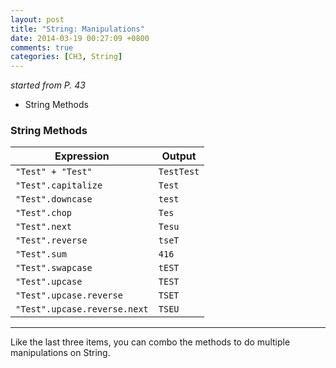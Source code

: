 ```yaml
---
layout: post
title: "String: Manipulations"
date: 2014-03-19 00:27:09 +0800
comments: true
categories: [CH3, String] 
---
```


*started from P. 43*

- String Methods

<!-- more --> 

### String Methods
Expression | Output
-----------|-------
`"Test" + "Test"` | `TestTest`
`"Test".capitalize` | `Test`
`"Test".downcase` | `test`
`"Test".chop` | `Tes`
`"Test".next` | `Tesu`
`"Test".reverse` | `tseT`
`"Test".sum` | `416`
`"Test".swapcase` | `tEST`
`"Test".upcase` | `TEST`
`"Test".upcase.reverse` | `TSET`
`"Test".upcase.reverse.next` | `TSEU`

------

Like the last three items, you can combo the methods to do multiple manipulations on String.
